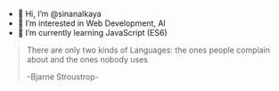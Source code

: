 - 👋 Hi, I’m @sinanalkaya
- 👀 I’m interested in Web Development, AI
- 🌱 I’m currently learning JavaScript (ES6)

> There are only two kinds of Languages: the ones people complain about and the ones nobody uses 
> 
> -Bjarne Stroustrop-
<!---
sinanalkaya/sinanalkaya is a ✨ special ✨ repository because its `README.md` (this file) appears on your GitHub profile.
You can click the Preview link to take a look at your changes.
--->
